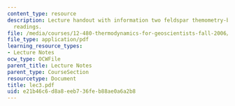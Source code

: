 ```yaml
---
content_type: resource
description: Lecture handout with information two feldspar themometry-barometry and
  readings.
file: /media/courses/12-480-thermodynamics-for-geoscientists-fall-2006/e21b46c6d8a8eeb736feb88ae0a6a2b8_lec3.pdf
file_type: application/pdf
learning_resource_types:
- Lecture Notes
ocw_type: OCWFile
parent_title: Lecture Notes
parent_type: CourseSection
resourcetype: Document
title: lec3.pdf
uid: e21b46c6-d8a8-eeb7-36fe-b88ae0a6a2b8
---
```

